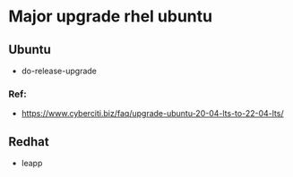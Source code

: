 # Major upgrade rhel ubuntu 

## Ubuntu 

  * do-release-upgrade

### Ref:

  * https://www.cyberciti.biz/faq/upgrade-ubuntu-20-04-lts-to-22-04-lts/

## Redhat 

  * leapp

